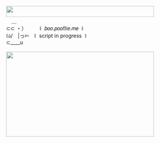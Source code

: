 <img width="400" height="30" src="https://middlepot.com/img/lacey.png">\
　＿\
⊂⊂ ・）　　　꒰ ‌ 𝑏𝑜𝑜.𝑝𝑜𝑜𝑓𝑡𝑖𝑒.𝑚𝑒 ‌ ꒱\
꒰ა/　|っ✄　꒰ ‌ script in progress ‌ ꒱\
⊂____u\
  \
<img width="400" height="230" src="https://middlepot.com/img/cozy.jpg">
